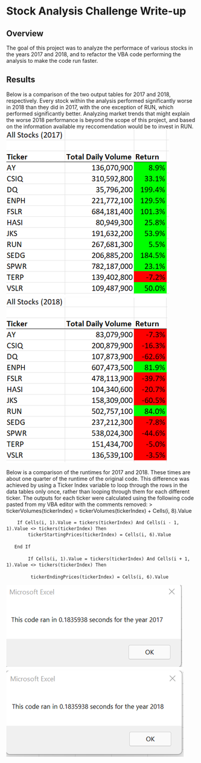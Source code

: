 # Stock Analysis Challenge Write-up
## Overview
The goal of this project was to analyze the performace of various stocks in the years 2017 and 2018, and to refactor the VBA code performing the analysis to make the code run faster.
## Results
Below is a comparison of the two output tables for 2017 and 2018, respectively. Every stock within the analysis performed significantly worse in 2018 than they did in 2017, with the one exception of RUN, which performed significantly better. Analyzing market trends that might explain the worse 2018 performance is beyond the scope of this project, and based on the information available my reccomendation would be to invest in RUN.
![2017 Performance](https://github.com/AbeSchnake/stock-analysis/blob/main/Resources/2017%20Stock%20Performance.png)
![2018 Performance](https://github.com/AbeSchnake/stock-analysis/blob/main/Resources/2018%20Stock%20Performance.png)

Below is a comparison of the runtimes for 2017 and 2018. These times are about one quarter of the runtime of the original code. This difference was achieved by using a Ticker Index variable to loop through the rows in the data tables only once, rather than looping through them for each different ticker. The outputs for each ticker were calculated using the following code pasted from my VBA editor with the comments removed:
        > tickerVolumes(tickerIndex) = tickerVolumes(tickerIndex) + Cells(i, 8).Value
        
              
        If Cells(i, 1).Value = tickers(tickerIndex) And Cells(i - 1, 1).Value <> tickers(tickerIndex) Then
            tickerStartingPrices(tickerIndex) = Cells(i, 6).Value
                        
       End If
        
            If Cells(i, 1).Value = tickers(tickerIndex) And Cells(i + 1, 1).Value <> tickers(tickerIndex) Then
            
             tickerEndingPrices(tickerIndex) = Cells(i, 6).Value
![2017 Runtime](https://github.com/AbeSchnake/stock-analysis/blob/main/Resources/VBA_Challenge_2017.png)
![2018 Runtime](https://github.com/AbeSchnake/stock-analysis/blob/main/Resources/VBA_Challenge_2018.png)

